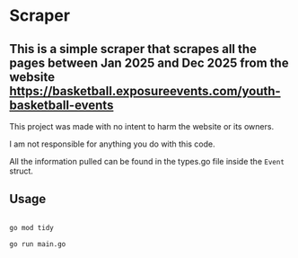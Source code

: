 
# Scraper


## This is a simple scraper that scrapes all the pages between Jan 2025 and Dec 2025 from the website https://basketball.exposureevents.com/youth-basketball-events


This project was made with no intent to harm the website or its owners. 

I am not responsible for anything you do with this code. 

All the information pulled can be found in the types.go file inside the `Event` struct.

## Usage

```bash

go mod tidy

go run main.go
```